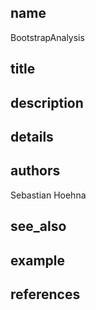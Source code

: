 ## name
BootstrapAnalysis
## title
## description
## details
## authors
Sebastian Hoehna
## see_also
## example
## references
